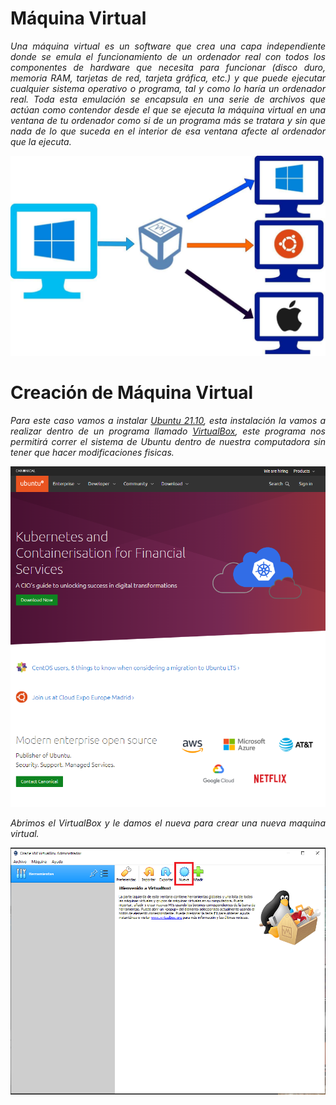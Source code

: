 #  <b>Máquina Virtual </b>

<cite style="display:block; text-align: justify">Una máquina virtual es un software que crea una capa independiente donde se emula el funcionamiento de un ordenador real con todos los componentes de hardware que necesita para funcionar (disco duro, memoria RAM, tarjetas de red, tarjeta gráfica, etc.) y que puede ejecutar cualquier sistema operativo o programa, tal y como lo haría un ordenador real. Toda esta emulación se encapsula en una serie de archivos que actúan como contendor desde el que se ejecuta la máquina virtual en una ventana de tu ordenador como si de un programa más se tratara y sin que nada de lo que suceda en el interior de esa ventana afecte al ordenador que la ejecuta.</cite>

![Maquina_Virtual](img_Creacion_MV/img9.jpg) 

#  <b>Creación de Máquina Virtual </b>

<cite style="display:block; text-align: justify">Para este caso vamos a instalar [Ubuntu 21.10][1_1], esta instalación la vamos a realizar dentro de un programa llamado [VirtualBox][1_0], este programa nos permitirá correr el sistema de Ubuntu dentro de nuestra computadora sin tener que hacer modificaciones fisicas.</cite>

[1_0]:https://www.virtualbox.org/wiki/Downloads

[1_1]:https://ubuntu.com

![Ubuntu](img_Creacion_MV/img10.png)

<cite style="display:block; text-align: justify">Abrimos el VirtualBox y le damos el nueva para crear una nueva maquina virtual.</cite>

![maquina](img_Creacion_MV/img11.png)